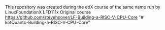 This repository was created during the edX course of the same name run by LinuxFoundationX LFD111x
Original course https://github.com/stevehoover/LF-Building-a-RISC-V-CPU-Core
"# kotQuanto-Building-a-RISC-V-CPU-Core" 
